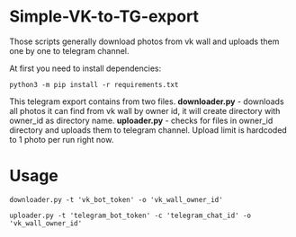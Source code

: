 Simple-VK-to-TG-export
=====

Those scripts generally download photos from vk wall and uploads them one by one to telegram channel.

At first you need to install dependencies:
```
python3 -m pip install -r requirements.txt
```

This telegram export contains from two files.
**downloader.py** - downloads all photos it can find from vk wall by owner id, it will create directory with owner_id as directory name.
**uploader.py** - checks for files in owner_id directory and uploads them to telegram channel. Upload limit is hardcoded to 1 photo per run right now.


Usage
====
```
downloader.py -t 'vk_bot_token' -o 'vk_wall_owner_id'

uploader.py -t 'telegram_bot_token' -c 'telegram_chat_id' -o 'vk_wall_owner_id'
```